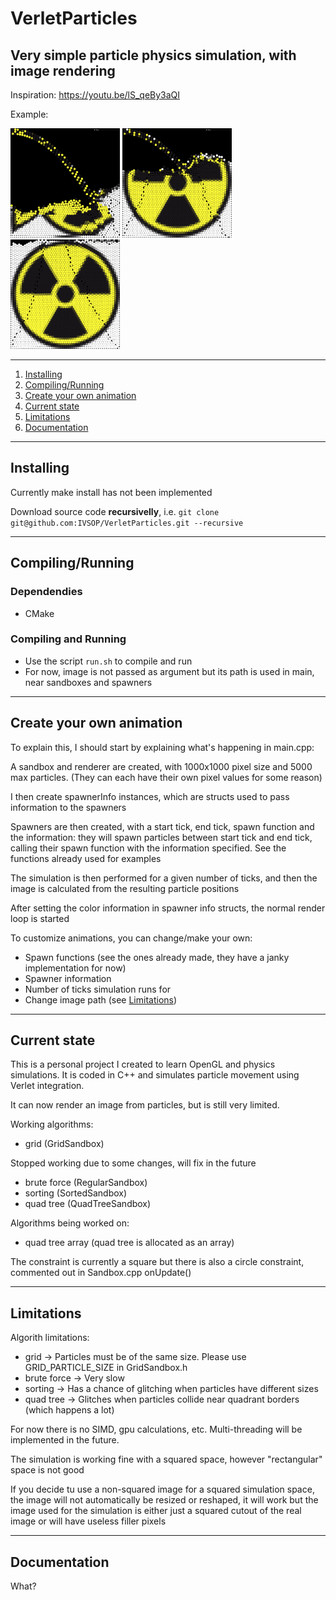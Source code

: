 # VerletParticles

## Very simple particle physics simulation, with image rendering

Inspiration: https://youtu.be/lS_qeBy3aQI

Example:

<p float="left">
  <img src="res/Screenshot1.png" width="175" />
  <img src="res/Screenshot2.png" width="175" /> 
  <img src="res/Screenshot3.png" width="175" />
</p>

*******
 1. [Installing](#Installing)
 2. [Compiling/Running](#Compiling/Running)
 3. [Create your own animation](#Create_your_own_animation)
 3. [Current state](#Current_state)
 4. [Limitations](#Limitations)
 5. [Documentation](#Documentation)
*******


## Installing

<div id="Installing"/>

Currently make install has not been implemented

Download source code **recursivelly**, i.e. `git clone git@github.com:IVSOP/VerletParticles.git --recursive`

*******

<div id="Compiling/Running"/>

## Compiling/Running

   ### Dependendies
   * CMake

   ### Compiling and Running
   * Use the script `run.sh` to compile and run
   * For now, image is not passed as argument but its path is used in main, near sandboxes and spawners

*******

<div id="Create_your_own_animation"/>

## Create your own animation

To explain this, I should start by explaining what's happening in main.cpp:

A sandbox and renderer are created, with 1000x1000 pixel size and 5000 max particles. (They can each have their own pixel values for some reason)

I then create spawnerInfo instances, which are structs used to pass information to the spawners

Spawners are then created, with a start tick, end tick, spawn function and the information: they will spawn particles between start tick and end tick,
calling their spawn function with the information specified. See the functions already used for examples

The simulation is then performed for a given number of ticks, and then the image is calculated from the resulting particle positions

After setting the color information in spawner info structs, the normal render loop is started

To customize animations, you can change/make your own:

* Spawn functions (see the ones already made, they have a janky implementation for now)
* Spawner information
* Number of ticks simulation runs for
* Change image path (see [Limitations](#Limitations))

*******

<div id="Current_state"/>

## Current state

This is a personal project I created to learn OpenGL and physics simulations. It is coded in C++ and simulates particle movement using Verlet integration.

It can now render an image from particles, but is still very limited.

Working algorithms:
* grid (GridSandbox)

Stopped working due to some changes, will fix in the future
* brute force (RegularSandbox)
* sorting (SortedSandbox)
* quad tree (QuadTreeSandbox)

Algorithms being worked on:
* quad tree array (quad tree is allocated as an array)

The constraint is currently a square but there is also a circle constraint, commented out in Sandbox.cpp onUpdate()

*******

<div id="Limitations"/>

## Limitations

Algorith limitations:
* grid -> Particles must be of the same size. Please use GRID_PARTICLE_SIZE in GridSandbox.h
* brute force -> Very slow
* sorting -> Has a chance of glitching when particles have different sizes
* quad tree -> Glitches when particles collide near quadrant borders (which happens a lot)

For now there is no SIMD, gpu calculations, etc. Multi-threading will be implemented in the future.

The simulation is working fine with a squared space, however "rectangular" space is not good

If you decide tu use a non-squared image for a squared simulation space, the image will not automatically be
resized or reshaped, it will work but the image used for the simulation is either just a squared cutout of the real image
or will have useless filler pixels

*******

<div id="Documentation"/>

## Documentation

What?
